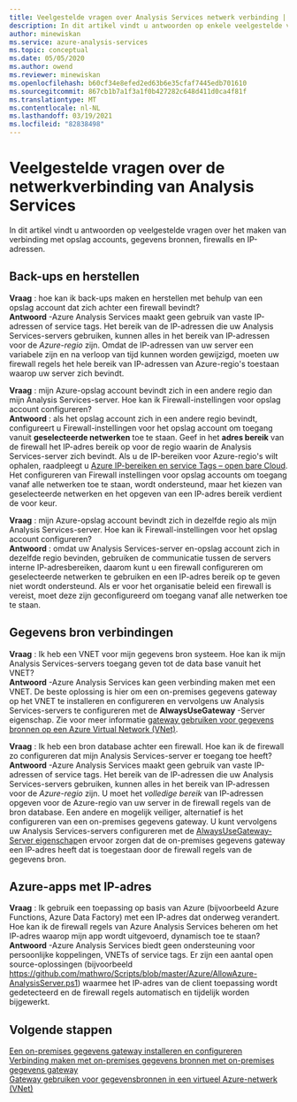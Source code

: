 ```yaml
---
title: Veelgestelde vragen over Analysis Services netwerk verbinding | Microsoft Docs
description: In dit artikel vindt u antwoorden op enkele veelgestelde vragen over Analysis Services netwerk verbinding.
author: minewiskan
ms.service: azure-analysis-services
ms.topic: conceptual
ms.date: 05/05/2020
ms.author: owend
ms.reviewer: minewiskan
ms.openlocfilehash: b60cf34e8efed2ed63b6e35cfaf7445edb701610
ms.sourcegitcommit: 867cb1b7a1f3a1f0b427282c648d411d0ca4f81f
ms.translationtype: MT
ms.contentlocale: nl-NL
ms.lasthandoff: 03/19/2021
ms.locfileid: "82838498"
---
```

# <a name="frequently-asked-questions-about-analysis-services-network-connectivity"></a>Veelgestelde vragen over de netwerkverbinding van Analysis Services

In dit artikel vindt u antwoorden op veelgestelde vragen over het maken van verbinding met opslag accounts, gegevens bronnen, firewalls en IP-adressen.

## <a name="backup-and-restore"></a>Back-ups en herstellen

**Vraag** : hoe kan ik back-ups maken en herstellen met behulp van een opslag account dat zich achter een firewall bevindt?   
**Antwoord** -Azure Analysis Services maakt geen gebruik van vaste IP-adressen of service tags. Het bereik van de IP-adressen die uw Analysis Services-servers gebruiken, kunnen alles in het bereik van IP-adressen voor de *Azure-regio* zijn. Omdat de IP-adressen van uw server een variabele zijn en na verloop van tijd kunnen worden gewijzigd, moeten uw firewall regels het hele bereik van IP-adressen van Azure-regio's toestaan waarop uw server zich bevindt.

**Vraag** : mijn Azure-opslag account bevindt zich in een andere regio dan mijn Analysis Services-server. Hoe kan ik Firewall-instellingen voor opslag account configureren?   
**Antwoord** : als het opslag account zich in een andere regio bevindt, configureert u Firewall-instellingen voor het opslag account om toegang vanuit **geselecteerde netwerken** toe te staan. Geef in het **adres bereik** van de firewall het IP-adres bereik op voor de regio waarin de Analysis Services-server zich bevindt. Als u de IP-bereiken voor Azure-regio's wilt ophalen, raadpleegt u [Azure IP-bereiken en service Tags – open bare Cloud](https://www.microsoft.com/download/details.aspx?id=56519). Het configureren van Firewall instellingen voor opslag accounts om toegang vanaf alle netwerken toe te staan, wordt ondersteund, maar het kiezen van geselecteerde netwerken en het opgeven van een IP-adres bereik verdient de voor keur. 

**Vraag** : mijn Azure-opslag account bevindt zich in dezelfde regio als mijn Analysis Services-server. Hoe kan ik Firewall-instellingen voor het opslag account configureren?   
**Antwoord** : omdat uw Analysis Services-server en-opslag account zich in dezelfde regio bevinden, gebruiken de communicatie tussen de servers interne IP-adresbereiken, daarom kunt u een firewall configureren om geselecteerde netwerken te gebruiken en een IP-adres bereik op te geven niet wordt ondersteund. Als er voor het organisatie beleid een firewall is vereist, moet deze zijn geconfigureerd om toegang vanaf alle netwerken toe te staan.


## <a name="data-source-connections"></a>Gegevens bron verbindingen

**Vraag** : Ik heb een VNET voor mijn gegevens bron systeem. Hoe kan ik mijn Analysis Services-servers toegang geven tot de data base vanuit het VNET?   
**Antwoord** -Azure Analysis Services kan geen verbinding maken met een VNET. De beste oplossing is hier om een on-premises gegevens gateway op het VNET te installeren en configureren en vervolgens uw Analysis Services-servers te configureren met de **AlwaysUseGateway** -Server eigenschap. Zie voor meer informatie [gateway gebruiken voor gegevens bronnen op een Azure Virtual Network (VNet)](analysis-services-vnet-gateway.md).

**Vraag** : Ik heb een bron database achter een firewall. Hoe kan ik de firewall zo configureren dat mijn Analysis Services-server er toegang toe heeft?   
**Antwoord** -Azure Analysis Services maakt geen gebruik van vaste IP-adressen of service tags. Het bereik van de IP-adressen die uw Analysis Services-servers gebruiken, kunnen alles in het bereik van IP-adressen voor de *Azure-regio* zijn. U moet het *volledige bereik* van IP-adressen opgeven voor de Azure-regio van uw server in de firewall regels van de bron database. Een andere en mogelijk veiliger, alternatief is het configureren van een on-premises gegevens gateway. U kunt vervolgens uw Analysis Services-servers configureren met de [AlwaysUseGateway-Server eigenschap](analysis-services-vnet-gateway.md#configure-alwaysusegateway-property)en ervoor zorgen dat de on-premises gegevens gateway een IP-adres heeft dat is toegestaan door de firewall regels van de gegevens bron.

## <a name="azure-apps-with-ip-address"></a>Azure-apps met IP-adres

**Vraag** : Ik gebruik een toepassing op basis van Azure (bijvoorbeeld Azure Functions, Azure Data Factory) met een IP-adres dat onderweg verandert. Hoe kan ik de firewall regels van Azure Analysis Services beheren om het IP-adres waarop mijn app wordt uitgevoerd, dynamisch toe te staan?   
**Antwoord** -Azure Analysis Services biedt geen ondersteuning voor persoonlijke koppelingen, VNETs of service tags. Er zijn een aantal open source-oplossingen (bijvoorbeeld https://github.com/mathwro/Scripts/blob/master/Azure/AllowAzure-AnalysisServer.ps1) waarmee het IP-adres van de client toepassing wordt gedetecteerd en de firewall regels automatisch en tijdelijk worden bijgewerkt.


## <a name="next-steps"></a>Volgende stappen

[Een on-premises gegevens gateway installeren en configureren](analysis-services-gateway-install.md)   
[Verbinding maken met on-premises gegevens bronnen met on-premises gegevens gateway](analysis-services-gateway.md)   
[Gateway gebruiken voor gegevensbronnen in een virtueel Azure-netwerk (VNet)](analysis-services-vnet-gateway.md)
